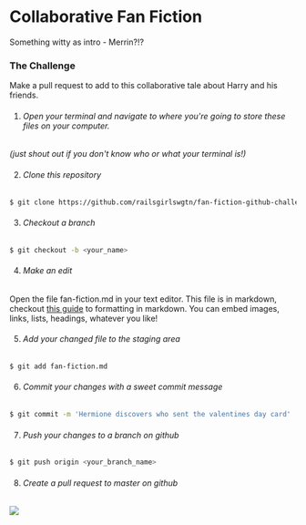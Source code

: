 # Collaborative Fan Fiction

Something witty as intro - Merrin?!?


### The Challenge
Make a pull request to add to this collaborative tale about Harry and his friends.


1. ###### Open your terminal and navigate to where you're going to store these files on your computer.
  *(just shout out if you don't know who or what your terminal is!)*


2. ###### Clone this repository


  ```sh
  $ git clone https://github.com/railsgirlswgtn/fan-fiction-github-challenge.git
  ```


3. ###### Checkout a branch


  ```sh
  $ git checkout -b <your_name>
  ```


4. ###### Make an edit


  Open the file fan-fiction.md in your text editor. This file is in markdown, checkout [this guide](https://github.com/adam-p/markdown-here/wiki/Markdown-Cheatsheet) to formatting in markdown. You can embed images, links, lists, headings, whatever you like!


5. ###### Add your changed file to the staging area


  ```sh
  $ git add fan-fiction.md
  ```

6. ###### Commit your changes with a sweet commit message


  ```sh
  $ git commit -m 'Hermione discovers who sent the valentines day card'
  ```


7. ###### Push your changes to a branch on github


  ```sh
  $ git push origin <your_branch_name>
  ```


8. ###### Create a pull request to master on github


  ![](http://i.imgur.com/zZPQLw0.png)
